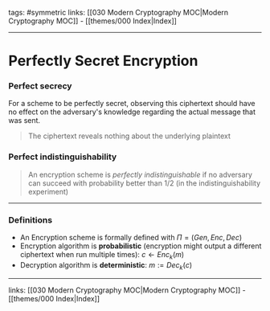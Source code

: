 tags: #symmetric
links:  [[030 Modern Cryptography MOC|Modern Cryptography MOC]] - [[themes/000 Index|Index]]

---
# Perfectly Secret Encryption

### Perfect secrecy

For a scheme to be perfectly secret, observing this ciphertext should have no effect on the adversary's knowledge regarding the actual message that was sent.

> The ciphertext reveals nothing about the underlying plaintext

### Perfect indistinguishability

> An encryption scheme is *perfectly indistinguishable* if no adversary can succeed with probability better than $1/2$ (in the indistinguishability experiment)

---

### Definitions

- An Encryption scheme is formally defined with $\Pi = (Gen, Enc, Dec)$
- Encryption algorithm is **probabilistic** (encryption might output a different ciphertext when run multiple times): $c \leftarrow Enc_k(m)$
- Decryption algorithm is **deterministic**: $m := Dec_k(c)$

---
links: [[030 Modern Cryptography MOC|Modern Cryptography MOC]] - [[themes/000 Index|Index]]